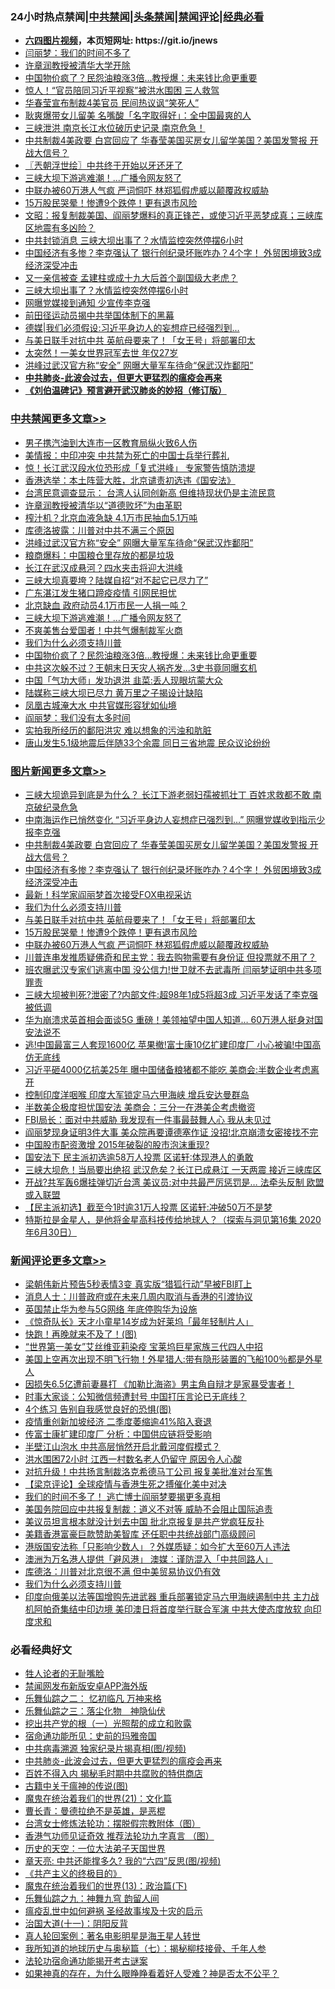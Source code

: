 <div id="tt">
<h3>24小时热点禁闻|<a href="#%E4%B8%AD%E5%85%B1%E7%A6%81%E9%97%BB%E6%9B%B4%E5%A4%9A%E6%96%87%E7%AB%A0">中共禁闻</a>|<a href="#%E5%9B%BE%E7%89%87%E6%96%B0%E9%97%BB%E6%9B%B4%E5%A4%9A%E6%96%87%E7%AB%A0">头条禁闻</a>|<a href="#%E6%96%B0%E9%97%BB%E8%AF%84%E8%AE%BA%E6%9B%B4%E5%A4%9A%E6%96%87%E7%AB%A0">禁闻评论|<a href="#%E5%BF%85%E7%9C%8B%E7%BB%8F%E5%85%B8%E5%A5%BD%E6%96%87">经典必看</a></h3>
<ul>
<li><b><a href="http://d1.bdrive.tk/64.mp4" target="_blank">六四图片视频</a>，本页短网址: https://git.io/jnews</b></li>
<li><a href="https://github.com/fqnews/bnews/blob/master/cbnews/20200714/1360511.md">闫丽梦：我们的时间不多了</a></li>
<li><a href="https://github.com/fqnews/bnews/blob/master/bannedvideo/20200714/1360407.md">许章润教授被清华大学开除</a></li>
<li><a href="https://github.com/fqnews/bnews/blob/master/cbnews/20200714/1360723.md">中国物价疯了？民怨油粮涨3倍…教授爆：未来钱比命更重要</a></li>
<li><a href="https://github.com/fqnews/bnews/blob/master/cbnews/20200714/1360635.md">惊人！“官员陪同习近平视察”被洪水围困 三人救驾</a></li>
<li><a href="https://github.com/fqnews/bnews/blob/master/cbnews/20200714/1360507.md">华春莹宣布制裁4美官员 民间热议讽“笑死人”</a></li>
<li><a href="https://github.com/fqnews/bnews/blob/master/cnnews/20200714/1360590.md">耿爽爆带女儿留美 名嘴酸「名字取得好」：全中国最爽的人</a></li>
<li><a href="https://github.com/fqnews/bnews/blob/master/cbnews/20200714/1360393.md">三峡泄洪 南京长江水位破历史记录 南京危急！</a></li>
<li><a href="https://github.com/fqnews/bnews/blob/master/topimagenews/20200714/1360849.md">中共制裁4美政要 白宫回应了 华春莹美国买房女儿留学美国？美国发警报 开战大信号？</a></li>
<li><a href="https://github.com/fqnews/bnews/blob/master/ssgc/20200714/1360419.md">〖兲朝浮世绘〗中共终于开始以牙还牙了</a></li>
<li><a href="https://github.com/fqnews/bnews/blob/master/cbnews/20200714/1360734.md">三峡大坝下游逃难潮！...广播令网友怒了</a></li>
<li><a href="https://github.com/fqnews/bnews/blob/master/topimagenews/20200714/1360585.md">中联办被60万港人气疯 严词恫吓 林郑狐假虎威以颠覆政权威胁</a></li>
<li><a href="https://github.com/fqnews/bnews/blob/master/topimagenews/20200714/1360691.md">15万股民哭晕！惨遭9个跌停！更有退市风险</a></li>
<li><a href="https://github.com/fqnews/bnews/blob/master/cbnews/20200714/1360483.md">文昭：报复制裁美国、阎丽梦爆料的真正锋芒，或使习近平恶梦成真；三峡库区地震有多凶险？</a></li>
<li><a href="https://github.com/fqnews/bnews/blob/master/cbnews/20200714/1360645.md">中共封锁消息 三峡大坝出事了？水情监控突然停摆6小时</a></li>
<li><a href="https://github.com/fqnews/bnews/blob/master/topimagenews/20200714/1360792.md">中国经济有多惨？李克强认了 银行创纪录坏账咋办？4个字！ 外贸困境致3成经济深受冲击</a></li>
<li><a href="https://github.com/fqnews/bnews/blob/master/cbnews/20200714/1360653.md">又一亲信被查 孟建柱或成十九大后首个副国级大老虎？</a></li>
<li><a href="https://github.com/fqnews/bnews/blob/master/comments/20200714/1360550.md">三峡大坝出事了？水情监控突然停摆6小时</a></li>
<li><a href="https://github.com/fqnews/bnews/blob/master/cbnews/20200714/1360658.md">网曝党媒接到通知 少宣传李克强</a></li>
<li><a href="https://github.com/fqnews/bnews/blob/master/cbnews/20200714/1360444.md">前田径运动员揭中共举国体制下的黑幕</a></li>
<li><a href="https://github.com/fqnews/bnews/blob/master/cbnews/20200714/1360593.md">德媒|我们必须假设:习近平身边人的妄想症已经强烈到...</a></li>
<li><a href="https://github.com/fqnews/bnews/blob/master/topimagenews/20200714/1360708.md">与美日联手对抗中共 英航母要来了！「女王号」将部署印太</a></li>
<li><a href="https://github.com/fqnews/bnews/blob/master/cnnews/20200714/1360595.md">太突然！一美女世界冠军去世 年仅27岁</a></li>
<li><a href="https://github.com/fqnews/bnews/blob/master/cbnews/20200714/1360797.md">洪峰过武汉官方称“安全” 网曝大量军车待命“保武汉炸鄱阳”</a></li>
<li><b><a href="https://github.com/fqnews/bnews/blob/master/comments/20200211/1275071.md" target="_blank">中共肺炎-此波会过去，但更大更猛烈的瘟疫会再来</a></b></li>
<li><b><a href="https://github.com/fqnews/bnews/blob/master/comments/20200207/1272816.md" target="_blank">《刘伯温碑记》预言避开武汉肺炎的妙招（修订版）</a></b></li>
</ul>
</div>

<div class="catlist">
<h3><a href="https://github.com/fqnews/bnews/blob/master/cbnews/" target="_blank">中共禁闻</a><span><a href="https://github.com/fqnews/bnews/blob/master/cbnews/" target="_blank" rel="nofollow">更多文章>></a></span></h3>
<ul>
<li><a href="https://github.com/fqnews/bnews/blob/master/cbnews/20200715/1360956.md" target="_blank">男子携汽油到大连市一区教育局纵火致6人伤</a></li>
<li><a href="https://github.com/fqnews/bnews/blob/master/cbnews/20200715/1360952.md" target="_blank">美情报：中印冲突 中共禁为死亡的中国士兵举行葬礼</a></li>
<li><a href="https://github.com/fqnews/bnews/blob/master/cbnews/20200715/1360945.md" target="_blank">惊！长江武汉段水位恐形成「复式洪峰」 专家警告慎防溃堤</a></li>
<li><a href="https://github.com/fqnews/bnews/blob/master/cbnews/20200714/1360926.md" target="_blank">香港选举：本土阵营大胜，北京谴责初选违《国安法》</a></li>
<li><a href="https://github.com/fqnews/bnews/blob/master/cbnews/20200714/1360921.md" target="_blank">台湾民意调查显示： 台湾人认同创新高 但维持现状仍是主流民意</a></li>
<li><a href="https://github.com/fqnews/bnews/blob/master/cbnews/20200714/1360893.md" target="_blank">许章润教授被清华以“道德败坏”为由革职</a></li>
<li><a href="https://github.com/fqnews/bnews/blob/master/cbnews/20200714/1360850.md" target="_blank">榨汁机？北京血液急缺 4.1万市民抽血5.1万吨</a></li>
<li><a href="https://github.com/fqnews/bnews/blob/master/cbnews/20200714/1360798.md" target="_blank">库德洛披露：川普对中共不满三个原因</a></li>
<li><a href="https://github.com/fqnews/bnews/blob/master/cbnews/20200714/1360797.md" target="_blank">洪峰过武汉官方称“安全” 网曝大量军车待命“保武汉炸鄱阳”</a></li>
<li><a href="https://github.com/fqnews/bnews/blob/master/cbnews/20200714/1360796.md" target="_blank">粮商爆料：中国粮仓里存放的都是垃圾</a></li>
<li><a href="https://github.com/fqnews/bnews/blob/master/cbnews/20200714/1360795.md" target="_blank">长江在武汉成悬河？四水夹击将迎大洪峰</a></li>
<li><a href="https://github.com/fqnews/bnews/blob/master/cbnews/20200714/1360794.md" target="_blank">三峡大坝真要垮？陆媒自招“对不起它已尽力了”</a></li>
<li><a href="https://github.com/fqnews/bnews/blob/master/cbnews/20200714/1360793.md" target="_blank">广东湛江发生猪口蹄疫疫情 引网民担忧</a></li>
<li><a href="https://github.com/fqnews/bnews/blob/master/cbnews/20200714/1360735.md" target="_blank">北京缺血 政府动员4.1万市民一人捐一吨？</a></li>
<li><a href="https://github.com/fqnews/bnews/blob/master/cbnews/20200714/1360734.md" target="_blank">三峡大坝下游逃难潮！&#8230;广播令网友怒了</a></li>
<li><a href="https://github.com/fqnews/bnews/blob/master/cbnews/20200714/1360732.md" target="_blank">不爽美售台爱国者！中共气爆制裁军火商</a></li>
<li><a href="https://github.com/fqnews/bnews/blob/master/comments/20200714/1360726.md" target="_blank">我们为什么必须支持川普</a></li>
<li><a href="https://github.com/fqnews/bnews/blob/master/cbnews/20200714/1360723.md" target="_blank">中国物价疯了？民怨油粮涨3倍…教授爆：未来钱比命更重要</a></li>
<li><a href="https://github.com/fqnews/bnews/blob/master/cbnews/20200714/1360722.md" target="_blank">中共这次躲不过？王朝末日天灾人祸齐发…3史书竟同曝玄机</a></li>
<li><a href="https://github.com/fqnews/bnews/blob/master/cbnews/20200714/1360718.md" target="_blank">中国「气功大师」发功退洪 韭菜:丢人现眼坑蒙大众</a></li>
<li><a href="https://github.com/fqnews/bnews/blob/master/cbnews/20200714/1360717.md" target="_blank">陆媒称三峡大坝已尽力 黄万里之子揭设计缺陷</a></li>
<li><a href="https://github.com/fqnews/bnews/blob/master/cbnews/20200714/1360706.md" target="_blank">凤凰古城淹大水 中共官媒形容犹如仙境</a></li>
<li><a href="https://github.com/fqnews/bnews/blob/master/cbnews/20200714/1360707.md" target="_blank">阎丽梦：我们没有太多时间</a></li>
<li><a href="https://github.com/fqnews/bnews/blob/master/cbnews/20200714/1360711.md" target="_blank">实拍我所经历的鄱阳洪灾 难以想象的污浊和肮脏</a></li>
<li><a href="https://github.com/fqnews/bnews/blob/master/cbnews/20200714/1360710.md" target="_blank">唐山发生5.1级地震后伴随33个余震 同日三省地震 民众议论纷纷</a></li>

</ul>
</div>
<div class="catlist">
<h3><a href="https://github.com/fqnews/bnews/blob/master/topimagenews/" target="_blank">图片新闻</a><span><a href="https://github.com/fqnews/bnews/blob/master/topimagenews/" target="_blank" rel="nofollow">更多文章>></a></span></h3>
<ul>
<li><a href="https://github.com/fqnews/bnews/blob/master/topimagenews/20200714/1360933.md" target="_blank">三峡大坝诡异到底是为什么？ 长江下游老弱妇孺被抓壮丁 百姓求救都不敢 南京破纪录危急</a></li>
<li><a href="https://github.com/fqnews/bnews/blob/master/topimagenews/20200714/1360912.md" target="_blank">中南海运作已悄然变化 “习近平身边人妄想症已强烈到&#8230;” 网曝党媒收到指示少报李克强</a></li>
<li><a href="https://github.com/fqnews/bnews/blob/master/topimagenews/20200714/1360849.md" target="_blank">中共制裁4美政要 白宫回应了 华春莹美国买房女儿留学美国？美国发警报 开战大信号？</a></li>
<li><a href="https://github.com/fqnews/bnews/blob/master/topimagenews/20200714/1360792.md" target="_blank">中国经济有多惨？李克强认了 银行创纪录坏账咋办？4个字！ 外贸困境致3成经济深受冲击</a></li>
<li><a href="https://github.com/fqnews/bnews/blob/master/topimagenews/20200714/1360791.md" target="_blank">最新！科学家阎丽梦首次接受FOX电视采访</a></li>
<li><a href="https://github.com/fqnews/bnews/blob/master/comments/20200714/1360726.md" target="_blank">我们为什么必须支持川普</a></li>
<li><a href="https://github.com/fqnews/bnews/blob/master/topimagenews/20200714/1360708.md" target="_blank">与美日联手对抗中共 英航母要来了！「女王号」将部署印太</a></li>
<li><a href="https://github.com/fqnews/bnews/blob/master/topimagenews/20200714/1360691.md" target="_blank">15万股民哭晕！惨遭9个跌停！更有退市风险</a></li>
<li><a href="https://github.com/fqnews/bnews/blob/master/topimagenews/20200714/1360585.md" target="_blank">中联办被60万港人气疯 严词恫吓 林郑狐假虎威以颠覆政权威胁</a></li>
<li><a href="https://github.com/fqnews/bnews/blob/master/topimagenews/20200714/1360387.md" target="_blank">川普连串发推质疑佛奇和民主党：我去购物需要有身份证 但投票就不用了？</a></li>
<li><a href="https://github.com/fqnews/bnews/blob/master/topimagenews/20200713/1360347.md" target="_blank">班农曝武汉专家们逃离中国 没公信力!世卫就不去武毒所 闫丽梦证明中共多项罪责</a></li>
<li><a href="https://github.com/fqnews/bnews/blob/master/topimagenews/20200713/1360343.md" target="_blank">三峡大坝被判死?泄密了?内部文件:超98年1成5将超3成 习近平发话了李克强被低调</a></li>
<li><a href="https://github.com/fqnews/bnews/blob/master/topimagenews/20200713/1360252.md" target="_blank">华为崩溃求英首相会面谈5G 重磅！美领袖望中国人知道&#8230; 60万港人挺身对国安法说不</a></li>
<li><a href="https://github.com/fqnews/bnews/blob/master/topimagenews/20200713/1360245.md" target="_blank">逃!中国最富三人套现1600亿 苹果撤!富士康10亿扩建印度厂 小心被骗!中国高仿无底线</a></li>
<li><a href="https://github.com/fqnews/bnews/blob/master/topimagenews/20200713/1360208.md" target="_blank">习近平砸4000亿抗美25年 曝中国储备粮猪都不能吃 美商会:半数企业考虑离开</a></li>
<li><a href="https://github.com/fqnews/bnews/blob/master/topimagenews/20200713/1360124.md" target="_blank">控制印度洋咽喉 印度大军锁定马六甲海峡 增兵安达曼群岛</a></li>
<li><a href="https://github.com/fqnews/bnews/blob/master/topimagenews/20200713/1360025.md" target="_blank">半数美企极度担忧国安法 美商会：三分一在港美企考虑撤资</a></li>
<li><a href="https://github.com/fqnews/bnews/blob/master/topimagenews/20200713/1359986.md" target="_blank">FBI局长：面对中共威胁 我发现有一件事最鼓舞人心 我从未见过</a></li>
<li><a href="https://github.com/fqnews/bnews/blob/master/topimagenews/20200713/1359855.md" target="_blank">阎丽梦现身证明3件大事 美众院再要谭德塞作证 没招!北京崩溃女密接找不完</a></li>
<li><a href="https://github.com/fqnews/bnews/blob/master/topimagenews/20200713/1359852.md" target="_blank">中国股市配资激增 2015年破裂的股市泡沫重现?</a></li>
<li><a href="https://github.com/fqnews/bnews/blob/master/topimagenews/20200712/1359843.md" target="_blank">国安法下 民主派初选逾58万人投票 区诺轩∶体现港人的勇敢</a></li>
<li><a href="https://github.com/fqnews/bnews/blob/master/topimagenews/20200712/1359836.md" target="_blank">三峡大坝危！当局要出绝招 武汉危矣？长江已成悬江 一天两震 接近三峡库区</a></li>
<li><a href="https://github.com/fqnews/bnews/blob/master/topimagenews/20200712/1359808.md" target="_blank">开战?共军轰6爆挂弹切近台湾 美议员:对中共最严厉惩罚是… 法牵头反制 欧盟或入联盟</a></li>
<li><a href="https://github.com/fqnews/bnews/blob/master/topimagenews/20200712/1359746.md" target="_blank">【民主派初选】截至今1时逾31万人投票 区诺轩:冲破50万不是梦</a></li>
<li><a href="https://github.com/fqnews/bnews/blob/master/comments/20200712/1359460.md" target="_blank">特斯拉是金星人，是他将金星高科技传给地球人？（探索与洞见第16集 2020年6月30日）</a></li>

</ul>
</div>
<div class="catlist">
<h3><a href="https://github.com/fqnews/bnews/blob/master/comments/" target="_blank">新闻评论</a><span><a href="https://github.com/fqnews/bnews/blob/master/comments/" target="_blank" rel="nofollow">更多文章>></a></span></h3>
<ul>
<li><a href="https://github.com/fqnews/bnews/blob/master/comments/20200715/1360953.md" target="_blank">梁朝伟新片预告5秒表情3变  真实版“猎狐行动”早被FBI盯上</a></li>
<li><a href="https://github.com/fqnews/bnews/blob/master/comments/20200715/1360937.md" target="_blank">消息人士：川普政府或在未来几周内取消与香港的引渡协议</a></li>
<li><a href="https://github.com/fqnews/bnews/blob/master/comments/20200714/1360934.md" target="_blank">英国禁止华为参与5G网络 年底停购华为设施</a></li>
<li><a href="https://github.com/fqnews/bnews/blob/master/comments/20200714/1360920.md" target="_blank">《惊奇队长》天才小童星14岁成为好莱坞「最年轻制片人」</a></li>
<li><a href="https://github.com/fqnews/bnews/blob/master/comments/20200714/1360915.md" target="_blank">快跑！再晚就来不及了！(图)</a></li>
<li><a href="https://github.com/fqnews/bnews/blob/master/comments/20200714/1360913.md" target="_blank">“世界第一美女”艾丝维亚莉染疫  宝莱坞巨星家族三代四人中招</a></li>
<li><a href="https://github.com/fqnews/bnews/blob/master/comments/20200714/1360911.md" target="_blank">美国上空再次出现不明飞行物！外星猎人:带有隐形装置的飞船100％都是外星人</a></li>
<li><a href="https://github.com/fqnews/bnews/blob/master/comments/20200714/1360892.md" target="_blank">因损失6.5亿遭前妻暴打 《加勒比海盗》男主角自辩才是家暴受害者！</a></li>
<li><a href="https://github.com/fqnews/bnews/blob/master/comments/20200714/1360891.md" target="_blank">时事大家谈：公知微信频遭封号 中国打压言论已无底线？</a></li>
<li><a href="https://github.com/fqnews/bnews/blob/master/comments/20200714/1360886.md" target="_blank">4个练习 告别自我感觉良好的恐惧(图)</a></li>
<li><a href="https://github.com/fqnews/bnews/blob/master/comments/20200714/1360878.md" target="_blank">疫情重创新加坡经济 二季度萎缩逾41%陷入衰退</a></li>
<li><a href="https://github.com/fqnews/bnews/blob/master/comments/20200714/1360877.md" target="_blank">传富士康扩建印度厂 分析：中国供应链将受影响</a></li>
<li><a href="https://github.com/fqnews/bnews/blob/master/comments/20200714/1360864.md" target="_blank">半壁江山泡水 中共高层悄然开启北戴河度假模式？</a></li>
<li><a href="https://github.com/fqnews/bnews/blob/master/comments/20200714/1360863.md" target="_blank">洪水围困72小时 江西一村数名老人仍留守 原因令人心酸</a></li>
<li><a href="https://github.com/fqnews/bnews/blob/master/comments/20200714/1360862.md" target="_blank">对抗升级！中共扬言制裁洛克希德马丁公司 报复美批准对台军售</a></li>
<li><a href="https://github.com/fqnews/bnews/blob/master/comments/20200714/1360854.md" target="_blank">【梁京评论】全球疫情与香港生死之搏催化美中对决</a></li>
<li><a href="https://github.com/fqnews/bnews/blob/master/comments/20200714/1360814.md" target="_blank">我们的时间不多了！ 逃亡博士阎丽梦要揭更多真相</a></li>
<li><a href="https://github.com/fqnews/bnews/blob/master/comments/20200714/1360813.md" target="_blank">美国务院回应中共报复制裁：道义不对等 威胁不会阻止国际追责</a></li>
<li><a href="https://github.com/fqnews/bnews/blob/master/comments/20200714/1360812.md" target="_blank">美议员坦言根本就没计划去中国  批北京报复是共产党疯狂反扑</a></li>
<li><a href="https://github.com/fqnews/bnews/blob/master/comments/20200714/1360811.md" target="_blank">美籍香港富豪巨款赞助美智库 还任职中共统战部门高级顾问</a></li>
<li><a href="https://github.com/fqnews/bnews/blob/master/comments/20200714/1360810.md" target="_blank">港版国安法称「只影响少数人」？外媒质疑：如今扩大至60万人违法</a></li>
<li><a href="https://github.com/fqnews/bnews/blob/master/comments/20200714/1360809.md" target="_blank">澳洲为万名港人提供「避风港」 澳媒︰谨防混入「中共同路人」</a></li>
<li><a href="https://github.com/fqnews/bnews/blob/master/comments/20200714/1360808.md" target="_blank">库德洛：川普对北京很不满 但中美贸易协议仍有效</a></li>
<li><a href="https://github.com/fqnews/bnews/blob/master/comments/20200714/1360726.md" target="_blank">我们为什么必须支持川普</a></li>
<li><a href="https://github.com/fqnews/bnews/blob/master/comments/20200714/1360715.md" target="_blank">印度向俄美以法等国增购先进武器 重兵部署锁定马六甲海峡遏制中共 主力战机阿帕奇集结中印边境 美印澳日将首度举行联合军演 中共大使态度放软 向印度求和</a></li>

</ul>
</div>

<div class="catlist">
<h3>必看经典好文</h3>
<ul>
<li><a href="https://github.com/fqnews/bnews/blob/master/comments/20200606/783250.md" target="_blank">牲人论者的无耻嘴脸</a></li>
<li><a href="https://github.com/fqnews/bnews/blob/master/comments/20200627/783266.md" target="_blank">禁闻网发布新版安卓APP海外版</a></li>
<li><a href="https://github.com/fqnews/bnews/blob/master/tculture/20170711/790081.md" target="_blank">乐舞仙踪之二： 忆初临凡 万神来格</a></li>
<li><a href="https://github.com/fqnews/bnews/blob/master/tculture/20190101/1056889.md" target="_blank">乐舞仙踪之三：落尘化物　神隐仙伏</a></li>
<li><a href="https://github.com/fqnews/bnews/blob/master/comments/20200629/1352460.md" target="_blank">挖出共产党的根（一）光照帮的成立和败露</a></li>
<li><a href="https://github.com/fqnews/bnews/blob/master/cbnews/20180711/970353.md" target="_blank">宿命通功能所见：史前的玛雅帝国</a></li>
<li><a href="https://github.com/fqnews/bnews/blob/master/ccpdope/20200412/1311165.md" target="_blank">中共病毒溯源 独家纪录片揭真相(图/视频)</a></li>
<li><a href="https://github.com/fqnews/bnews/blob/master/comments/20200211/1275071.md" target="_blank">中共肺炎-此波会过去，但更大更猛烈的瘟疫会再来</a></li>
<li><a href="https://github.com/fqnews/bnews/blob/master/lifebaike/20200711/1358994.md" target="_blank">百姓不得入内 揭秘毛时期中共腐败的特供商店</a></li>
<li><a href="https://github.com/fqnews/bnews/blob/master/ccpdope/20200531/1337409.md" target="_blank">古籍中关于瘟神的传说(图)</a></li>
<li><a href="https://github.com/fqnews/bnews/blob/master/comments/20180802/980476.md" target="_blank">魔鬼在统治着我们的世界(21)：文化篇</a></li>
<li><a href="https://github.com/fqnews/bnews/blob/master/comments/20180726/727420.md" target="_blank">曹长青：曼德拉绝不是英雄，是恶棍</a></li>
<li><a href="https://github.com/fqnews/bnews/blob/master/cbnews/20200610/1342772.md" target="_blank">台湾女士修炼法轮功：摆脱假宗教附体（图）</a></li>
<li><a href="https://github.com/fqnews/bnews/blob/master/comments/20200517/1330064.md" target="_blank">香港气功师见证奇效 推荐法轮功九字真言 （图）</a></li>
<li><a href="https://github.com/fqnews/bnews/blob/master/tculture/20121025/73067.md" target="_blank">历史的天空：一位大法弟子天国世界</a></li>
<li><a href="https://github.com/fqnews/bnews/blob/master/comments/20200607/1341003.md" target="_blank">章天亮: 中共还能撑多久? 我的“六四”反思(图/视频)</a></li>
<li><a href="https://github.com/fqnews/bnews/blob/master/bookwiki/20171120/858084.md" target="_blank">《共产主义的终极目的》</a></li>
<li><a href="https://github.com/fqnews/bnews/blob/master/topimagenews/20180602/951960.md" target="_blank">魔鬼在统治着我们的世界(13)：政治篇(下)</a></li>
<li><a href="https://github.com/fqnews/bnews/blob/master/tculture/20170718/793528.md" target="_blank">乐舞仙踪之九：神舞九穹 韵留人间</a></li>
<li><a href="https://github.com/fqnews/bnews/blob/master/comments/20200618/1346823.md" target="_blank">瘟疫乱世中如何避祸 圣经故事埃及十灾的启示</a></li>
<li><a href="https://github.com/fqnews/bnews/blob/master/cbnews/20180317/915893.md" target="_blank">治国大道(十一)：阴阳反背</a></li>
<li><a href="https://github.com/fqnews/bnews/blob/master/comments/20200523/1332915.md" target="_blank">真人轮回案例：著名电影明星是海王星人转世</a></li>
<li><a href="https://github.com/fqnews/bnews/blob/master/topimagenews/20171210/868397.md" target="_blank">我所知道的地球历史与奥秘篇（七）：揭秘柳枝接骨、千年人参</a></li>
<li><a href="https://github.com/fqnews/bnews/blob/master/tculture/20121025/73079.md" target="_blank">法轮功宿命通功能揭开考古谜案</a></li>
<li><a href="https://github.com/fqnews/bnews/blob/master/comments/20200623/1346844.md" target="_blank">如果神真的存在，为什么眼睁睁看着好人受难？神是否太不公平？</a></li>

</ul>
</div>